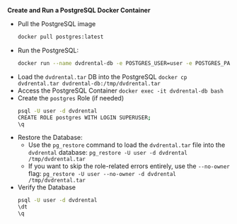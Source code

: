 **Create and Run a PostgreSQL Docker Container**
- Pull the PostgreSQL image
    ```bash
    docker pull postgres:latest
    ```
- Run the PostgreSQL: 
    ```bash
    docker run --name dvdrental-db -e POSTGRES_USER=user -e POSTGRES_PASSWORD=password -e POSTGRES_DB=dvdrental -p 5432:5432 -d postgres:latest
    ```
- Load the `dvdrental.tar` DB into the PostgreSQL
    `docker cp dvdrental.tar dvdrental-db:/tmp/dvdrental.tar`
- Access the PostgreSQL Container
    `docker exec -it dvdrental-db bash`
- Create the `postgres` Role (if needed)
    ```bash
    psql -U user -d dvdrental
    CREATE ROLE postgres WITH LOGIN SUPERUSER;
    \q
    ```
- Restore the Database:
    - Use the `pg_restore` command to load the `dvdrental.tar` file into the `dvdrental` database:
    `pg_restore -U user -d dvdrental /tmp/dvdrental.tar`
    - If you want to skip the role-related errors entirely, use the `--no-owner` flag:
    `pg_restore -U user --no-owner -d dvdrental /tmp/dvdrental.tar`
- Verify the Database
    ```bash
    psql -U user -d dvdrental
    \dt
    \q
    ```